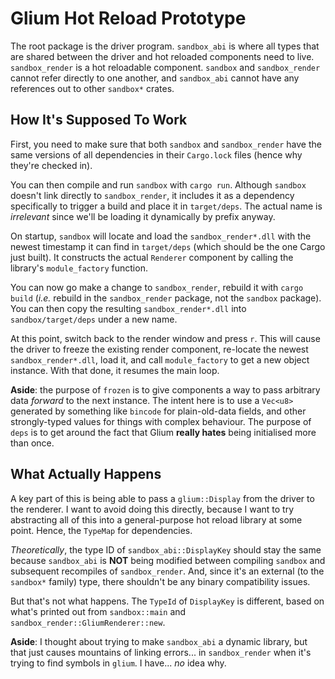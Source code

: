 
Glium Hot Reload Prototype
==========================

The root package is the driver program.  `sandbox_abi` is where all types that are shared between the driver and hot reloaded components need to live.  `sandbox_render` is a hot reloadable component.  `sandbox` and `sandbox_render` cannot refer directly to one another, and `sandbox_abi` cannot have any references out to other `sandbox*` crates.

How It's Supposed To Work
-------------------------

First, you need to make sure that both `sandbox` and `sandbox_render` have the same versions of all dependencies in their `Cargo.lock` files (hence why they're checked in).

You can then compile and run `sandbox` with `cargo run`.  Although `sandbox` doesn't link directly to `sandbox_render`, it includes it as a dependency specifically to trigger a build and place it in `target/deps`.  The actual name is *irrelevant* since we'll be loading it dynamically by prefix anyway.

On startup, `sandbox` will locate and load the `sandbox_render*.dll` with the newest timestamp it can find in `target/deps` (which should be the one Cargo just built).  It constructs the actual `Renderer` component by calling the library's `module_factory` function.

You can now go make a change to `sandbox_render`, rebuild it with `cargo build` (*i.e.* rebuild in the `sandbox_render` package, not the `sandbox` package).  You can then copy the resulting `sandbox_render*.dll` into `sandbox/target/deps` under a new name.

At this point, switch back to the render window and press `r`.  This will cause the driver to freeze the existing render component, re-locate the newest `sandbox_render*.dll`, load it, and call `module_factory` to get a new object instance.  With that done, it resumes the main loop.

**Aside**: the purpose of `frozen` is to give components a way to pass arbitrary data *forward* to the next instance.  The intent here is to use a `Vec<u8>` generated by something like `bincode` for plain-old-data fields, and other strongly-typed values for things with complex behaviour.  The purpose of `deps` is to get around the fact that Glium **really hates** being initialised more than once.

What Actually Happens
---------------------

A key part of this is being able to pass a `glium::Display` from the driver to the renderer.  I want to avoid doing this directly, because I want to try abstracting all of this into a general-purpose hot reload library at some point.  Hence, the `TypeMap` for dependencies.

*Theoretically*, the type ID of `sandbox_abi::DisplayKey` should stay the same because `sandbox_abi` is **NOT** being modified between compiling `sandbox` and subsequent recompiles of `sandbox_render`.  And, since it's an external (to the `sandbox*` family) type, there shouldn't be any binary compatibility issues.

But that's not what happens.  The `TypeId` of `DisplayKey` is different, based on what's printed out from `sandbox::main` and `sandbox_render::GliumRenderer::new`.

**Aside**: I thought about trying to make `sandbox_abi` a dynamic library, but that just causes mountains of linking errors... in `sandbox_render` when it's trying to find symbols in `glium`.  I have... *no* idea why.
